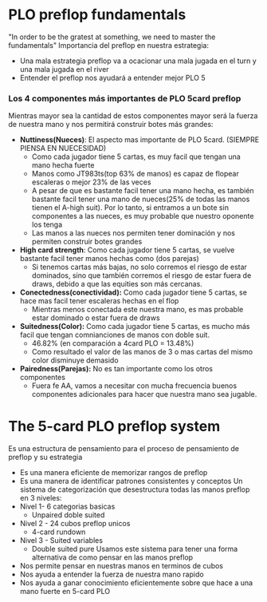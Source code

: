 # PLO preflop fundamentals
"In order to be the gratest at something, we need to master the fundamentals"
Importancia del preflop en nuestra estrategia:
- Una mala estrategia preflop va a ocacionar una mala jugada en el turn y una mala jugada en el river
- Entender el preflop nos ayudará a entender mejor PLO 5
### Los 4 componentes más importantes de PLO 5card preflop
Mientras mayor sea la cantidad de estos componentes mayor será la fuerza de nuestra mano y nos permitirá construir botes más grandes:
- **Nuttiness(Nueces)**: El aspecto mas importante de PLO 5card. (SIEMPRE PIENSA EN NUECESIDAD)
	- Como cada jugador tiene 5 cartas, es muy facil que tengan una mano hecha fuerte
	- Manos como JT983ts(top 63% de manos) es capaz de flopear escaleras o mejor 23% de las veces
	- A pesar de que es bastante facil tener una mano hecha, es también bastante facil tener una mano de nueces(25% de todas las manos tienen el A-high suit). Por lo tanto, si entramos a un bote sin componentes a las nueces, es muy probable que nuestro oponente los tenga
	- Las manos a las nueces nos permiten tener dominación y nos permiten construir botes grandes
- **High card strength**: Como cada jugador tiene 5 cartas, se vuelve bastante facil tener manos hechas como (dos parejas)
	- Si tenemos cartas más bajas, no solo corremos el riesgo de estar dominados, sino que también corremos el riesgo de estar fuera de draws, debido a que las equities son más cercanas.
- **Conectedness(conectividad):** Como cada jugador tiene 5 cartas, se hace mas facil tener escaleras hechas en el flop
	- Mientras menos conectada este nuestra mano, es mas probable estar dominado o estar fuera de draws
- **Suitedness(Color):** Como cada jugador tiene 5 cartas, es mucho más facil que tengan comnianciones de manos con doble suit.
	- 46.82% (en comparación a 4card PLO = 13.48%)
	- Como resultado el valor de las manos de 3 o mas cartas del mismo color disminuye demasido
- **Pairedness(Parejas):** No es tan importante como los otros componentes
	- Fuera fe AA, vamos a necesitar con mucha frecuencia buenos componentes adicionales para hacer que nuestra mano sea jugable.
# The 5-card PLO preflop system
Es una estructura de pensamiento para el proceso de pensamiento de preflop y su estrategia
- Es una manera eficiente de memorizar rangos de preflop
- Es una manera de identificar patrones consistentes y conceptos
Un sistema de categorización que desestructura todas las manos preflop en 3 niveles:
- Nivel 1- 6 categorias basicas
	- Unpaired doble suited
- Nivel 2 - 24 cubos preflop unicos
	- 4-card rundown
- Nivel 3 - Suited variables
	- Double suited pure
Usamos este sistema para tener una forma alternativa de como pensar en las manos preflop
- Nos permite pensar en nuestras manos en terminos de cubos
- Nos ayuda a entender la fuerza de nuestra mano rapido
- Nos ayuda a ganar conocimiento eficientemente sobre que hace a una mano fuerte en 5-card PLO